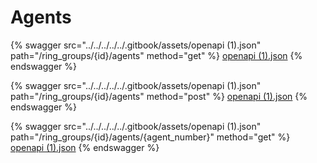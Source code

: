 # Agents

{% swagger src="../../../../../.gitbook/assets/openapi (1).json" path="/ring_groups/{id}/agents" method="get" %}
[openapi (1).json](<../../../../../.gitbook/assets/openapi (1).json>)
{% endswagger %}

{% swagger src="../../../../../.gitbook/assets/openapi (1).json" path="/ring_groups/{id}/agents" method="post" %}
[openapi (1).json](<../../../../../.gitbook/assets/openapi (1).json>)
{% endswagger %}

{% swagger src="../../../../../.gitbook/assets/openapi (1).json" path="/ring_groups/{id}/agents/{agent_number}" method="get" %}
[openapi (1).json](<../../../../../.gitbook/assets/openapi (1).json>)
{% endswagger %}
